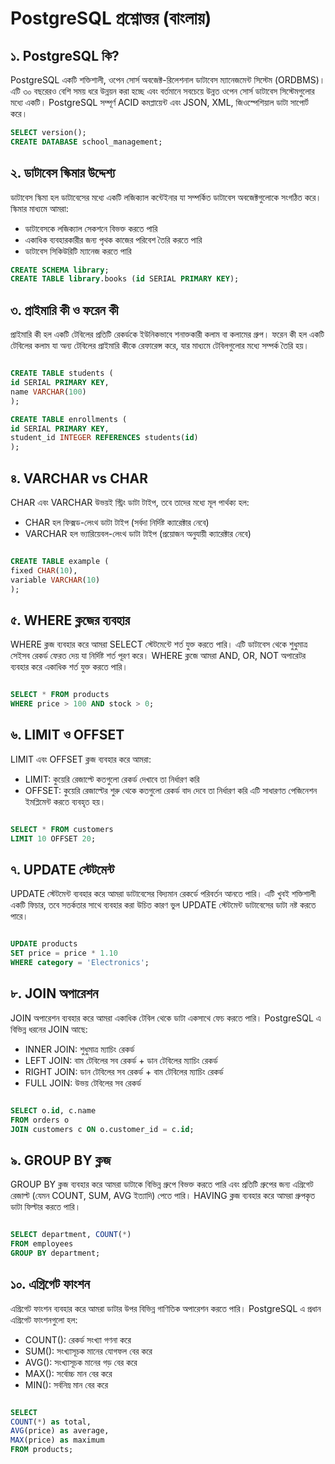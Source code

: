 # PostgreSQL প্রশ্নোত্তর (বাংলায়)

## ১. PostgreSQL কি?

PostgreSQL একটি শক্তিশালী, ওপেন সোর্স অবজেক্ট-রিলেশনাল ডাটাবেস ম্যানেজমেন্ট সিস্টেম (ORDBMS)। এটি ৩০ বছরেরও বেশি সময় ধরে উন্নয়ন করা হচ্ছে এবং বর্তমানে সবচেয়ে উন্নত ওপেন সোর্স ডাটাবেস সিস্টেমগুলোর মধ্যে একটি। PostgreSQL সম্পূর্ণ ACID কমপ্লায়েন্ট এবং JSON, XML, জিওস্পেশিয়াল ডাটা সাপোর্ট করে।

```sql
SELECT version();
CREATE DATABASE school_management;
```

## ২. ডাটাবেস স্কিমার উদ্দেশ্য

ডাটাবেস স্কিমা হল ডাটাবেসের মধ্যে একটি লজিক্যাল কন্টেইনার যা সম্পর্কিত ডাটাবেস অবজেক্টগুলোকে সংগঠিত করে। স্কিমার মাধ্যমে আমরা:

-   ডাটাবেসকে লজিক্যাল সেকশনে বিভক্ত করতে পারি
-   একাধিক ব্যবহারকারীর জন্য পৃথক কাজের পরিবেশ তৈরি করতে পারি
-   ডাটাবেস সিকিউরিটি ম্যানেজ করতে পারি

```sql
CREATE SCHEMA library;
CREATE TABLE library.books (id SERIAL PRIMARY KEY);
```

## ৩. প্রাইমারি কী ও ফরেন কী

প্রাইমারি কী হল একটি টেবিলের প্রতিটি রেকর্ডকে ইউনিকভাবে শনাক্তকারী কলাম বা কলামের গ্রুপ। ফরেন কী হল একটি টেবিলের কলাম যা অন্য টেবিলের প্রাইমারি কীকে রেফারেন্স করে, যার মাধ্যমে টেবিলগুলোর মধ্যে সম্পর্ক তৈরি হয়।

```sql

CREATE TABLE students (
id SERIAL PRIMARY KEY,
name VARCHAR(100)
);

CREATE TABLE enrollments (
id SERIAL PRIMARY KEY,
student_id INTEGER REFERENCES students(id)
);

```

## ৪. VARCHAR vs CHAR

CHAR এবং VARCHAR উভয়ই স্ট্রিং ডাটা টাইপ, তবে তাদের মধ্যে মূল পার্থক্য হল:

-   CHAR হল ফিক্সড-লেংথ ডাটা টাইপ (সর্বদা নির্দিষ্ট ক্যারেক্টার নেবে)
-   VARCHAR হল ভ্যারিয়েবল-লেংথ ডাটা টাইপ (প্রয়োজন অনুযায়ী ক্যারেক্টার নেবে)

```sql

CREATE TABLE example (
fixed CHAR(10),
variable VARCHAR(10)
);

```

## ৫. WHERE ক্লজের ব্যবহার

WHERE ক্লজ ব্যবহার করে আমরা SELECT স্টেটমেন্টে শর্ত যুক্ত করতে পারি। এটি ডাটাবেস থেকে শুধুমাত্র সেইসব রেকর্ড ফেরত দেয় যা নির্দিষ্ট শর্ত পূরণ করে। WHERE ক্লজে আমরা AND, OR, NOT অপারেটর ব্যবহার করে একাধিক শর্ত যুক্ত করতে পারি।

```sql

SELECT * FROM products
WHERE price > 100 AND stock > 0;

```

## ৬. LIMIT ও OFFSET

LIMIT এবং OFFSET ক্লজ ব্যবহার করে আমরা:

-   LIMIT: কুয়েরি রেজাল্টে কতগুলো রেকর্ড দেখাবে তা নির্ধারণ করি
-   OFFSET: কুয়েরি রেজাল্টের শুরু থেকে কতগুলো রেকর্ড বাদ দেবে তা নির্ধারণ করি
    এটি সাধারণত পেজিনেশন ইমপ্লিমেন্ট করতে ব্যবহৃত হয়।

```sql

SELECT * FROM customers
LIMIT 10 OFFSET 20;

```

## ৭. UPDATE স্টেটমেন্ট

UPDATE স্টেটমেন্ট ব্যবহার করে আমরা ডাটাবেসের বিদ্যমান রেকর্ডে পরিবর্তন আনতে পারি। এটি খুবই শক্তিশালী একটি ফিচার, তবে সতর্কতার সাথে ব্যবহার করা উচিত কারণ ভুল UPDATE স্টেটমেন্ট ডাটাবেসের ডাটা নষ্ট করতে পারে।

```sql

UPDATE products
SET price = price * 1.10
WHERE category = 'Electronics';

```

## ৮. JOIN অপারেশন

JOIN অপারেশন ব্যবহার করে আমরা একাধিক টেবিল থেকে ডাটা একসাথে ফেচ করতে পারি। PostgreSQL এ বিভিন্ন ধরনের JOIN আছে:

-   INNER JOIN: শুধুমাত্র ম্যাচিং রেকর্ড
-   LEFT JOIN: বাম টেবিলের সব রেকর্ড + ডান টেবিলের ম্যাচিং রেকর্ড
-   RIGHT JOIN: ডান টেবিলের সব রেকর্ড + বাম টেবিলের ম্যাচিং রেকর্ড
-   FULL JOIN: উভয় টেবিলের সব রেকর্ড

```sql

SELECT o.id, c.name
FROM orders o
JOIN customers c ON o.customer_id = c.id;

```

## ৯. GROUP BY ক্লজ

GROUP BY ক্লজ ব্যবহার করে আমরা ডাটাকে বিভিন্ন গ্রুপে বিভক্ত করতে পারি এবং প্রতিটি গ্রুপের জন্য এগ্রিগেট রেজাল্ট (যেমন COUNT, SUM, AVG ইত্যাদি) পেতে পারি। HAVING ক্লজ ব্যবহার করে আমরা গ্রুপকৃত ডাটা ফিল্টার করতে পারি।

```sql

SELECT department, COUNT(*)
FROM employees
GROUP BY department;

```

## ১০. এগ্রিগেট ফাংশন

এগ্রিগেট ফাংশন ব্যবহার করে আমরা ডাটার উপর বিভিন্ন গাণিতিক অপারেশন করতে পারি। PostgreSQL এ প্রধান এগ্রিগেট ফাংশনগুলো হল:

-   COUNT(): রেকর্ড সংখ্যা গণনা করে
-   SUM(): সংখ্যাসূচক মানের যোগফল বের করে
-   AVG(): সংখ্যাসূচক মানের গড় বের করে
-   MAX(): সর্বোচ্চ মান বের করে
-   MIN(): সর্বনিম্ন মান বের করে

```sql

SELECT
COUNT(*) as total,
AVG(price) as average,
MAX(price) as maximum
FROM products;

```
